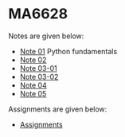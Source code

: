 # MA6628

Notes are given below:

- [Note 01](L01s01.ipynb) Python fundamentals
- [Note 02](L02s01.ipynb)
- [Note 03-01](L03s01.ipynb)
- [Note 03-02](L03s02.ipynb)
- [Note 04](L04s01.ipynb)
- [Note 05](L05s01.ipynb)

Assignments are given below:

- [Assignments](Assignments.ipynb)
